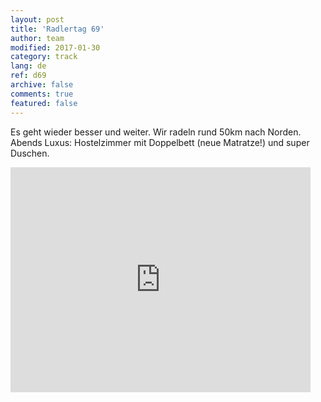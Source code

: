 ```yaml
---   
layout: post 
title: 'Radlertag 69'  
author: team 
modified: 2017-01-30
category: track 
lang: de 
ref: d69
archive: false 
comments: true 
featured: false 
--- 
```


 Es geht wieder besser und weiter. Wir radeln rund 50km nach Norden. Abends Luxus: Hostelzimmer mit Doppelbett (neue Matratze!) und super Duschen.                                                                                                                                                                                                                                                                                                                                                            

<iframe width='480' height='360' src='http://track-kit.net/maps_s3/?v=embed&track=235126.gpx' frameborder='0' allowfullscreen></iframe>